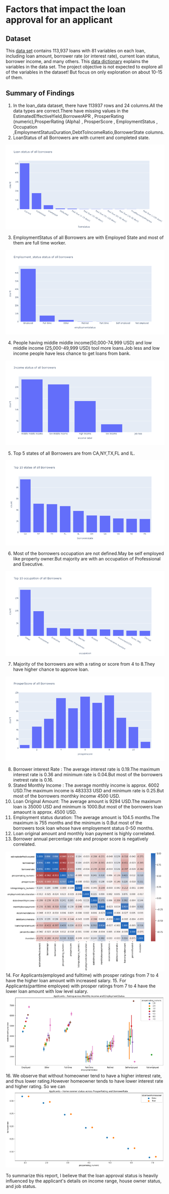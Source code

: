 # Factors that impact the loan approval for an applicant

## Dataset

This [data set](https://www.google.com/url?q=https://s3.amazonaws.com/udacity-hosted-downloads/ud651/prosperLoanData.csv&sa=D&ust=1547699802003000)
contains 113,937 loans with 81 variables on each loan, including loan amount, 
borrower rate (or interest rate), current loan status, borrower income, and many others.
This [data dictionary](https://docs.google.com/spreadsheets/d/1gDyi_L4UvIrLTEC6Wri5nbaMmkGmLQBk-Yx3z0XDEtI/edit?usp=sharing) explains the 
variables in the data set.
The project objective is not expected to explore all of the variables in the dataset! But focus on only exploration on about 10-15 of them.

## Summary of Findings


1. In the loan_data dataset, there have 113937 rows and 24 columns.All the data types are correct.There have missing values in the EstimatedEffectiveYield,BorrowerAPR , 
ProsperRating (numeric),ProsperRating (Alpha) , ProsperScore , EmploymentStatus , Occupation ,EmploymentStatusDuration,DebtToIncomeRatio,BorrowerState columns.
2. LoanStatus of all Borrowers are with current and completed state.

<img src="https://github.com/rakibul-sitab/Data-Analyst-Portfolio/blob/main/Udacity%20projects/Project%205%20:%20Factors%20that%20impact%20the%20loan%20approval%20for%20an%20applicant/images/newplot%20(20).png">

3. EmploymentStatus of all Borrowers are with Employed State and most of them are full time worker.

<img src="https://github.com/rakibul-sitab/Data-Analyst-Portfolio/blob/main/Udacity%20projects/Project%205%20:%20Factors%20that%20impact%20the%20loan%20approval%20for%20an%20applicant/images/newplot%20(21).png">

4. People having middle middle income(50,000-74,999 USD) and low middle income (25,000-49,999 USD) tool more loans.Job less and low income people have less chance to get loans from bank.

<img src="https://github.com/rakibul-sitab/Data-Analyst-Portfolio/blob/main/Udacity%20projects/Project%205%20:%20Factors%20that%20impact%20the%20loan%20approval%20for%20an%20applicant/images/newplot%20(22).png">

5. Top 5 states of all Borrowers are from CA,NY,TX,FL and IL.

<img src="https://github.com/rakibul-sitab/Data-Analyst-Portfolio/blob/main/Udacity%20projects/Project%205%20:%20Factors%20that%20impact%20the%20loan%20approval%20for%20an%20applicant/images/newplot%20(23).png">

6. Most of the borrowers occupation are not defined.May be self employed like property owner.But majority are with an occupation of Professional and Executive.

<img src="https://github.com/rakibul-sitab/Data-Analyst-Portfolio/blob/main/Udacity%20projects/Project%205%20:%20Factors%20that%20impact%20the%20loan%20approval%20for%20an%20applicant/images/newplot%20(24).png">

7. Majority of the borrowers are with a rating or score from 4 to 8.They have higher chance to approve loan.

<img src="https://github.com/rakibul-sitab/Data-Analyst-Portfolio/blob/main/Udacity%20projects/Project%205%20:%20Factors%20that%20impact%20the%20loan%20approval%20for%20an%20applicant/images/newplot%20(25).png">

8. Borrower interest Rate : The average interest rate is 0.19.The maximum interest rate is 0.36 and minimum rate is 0.04.But most of the borrowers inetrest rate is 0.16.
9. Stated Monthly Income : The average monthly income is approx. 6002 USD.The maximum income is 483333 USD and minimum rate is 0.25.But most of the borrowers monthky incomw 4500   USD.
10. Loan Original Amount: The average amount is 9294 USD.The maximum loan is 35000 USD and minimum is 1000.But most of the borrowers loan amaount is approx. 4500 USD.
11. Employment status duration: The average amount is 104.5 months.The maximum is 755 months and the minimum is 0.But most of the borrowers took loan whose have employement status 0-50 months.
12. Loan original amount and monthly loan payment is highly correlated.
13. Borrower annual percentage rate and prosper score is negatively correlated.
<img src="https://github.com/rakibul-sitab/Data-Analyst-Portfolio/blob/main/Udacity%20projects/Project%205%20:%20Factors%20that%20impact%20the%20loan%20approval%20for%20an%20applicant/images/newplot%20(26).png">
14. For Applicants(employed and fulltime) with prosper ratings from 7 to 4 have the higher loan amount with increased salary.
15. For Applicants(parttime employee) with prosper ratings from 7 to 4 have the lower loan amount with low level salary.
<img src="https://github.com/rakibul-sitab/Data-Analyst-Portfolio/blob/main/Udacity%20projects/Project%205%20:%20Factors%20that%20impact%20the%20loan%20approval%20for%20an%20applicant/images/newplot%20(27).png">
16. We observe that without homeowner tend to have a higher interest rate, and thus lower rating.However homeowner tends to have lower interest rate and higher rating. So we can 
<img src="https://github.com/rakibul-sitab/Data-Analyst-Portfolio/blob/main/Udacity%20projects/Project%205%20:%20Factors%20that%20impact%20the%20loan%20approval%20for%20an%20applicant/images/newplot%20(28).png">

To summarize this report, I believe that the loan approval status is heavily influenced by the applicant's details on income range, house owner status, and job status.
